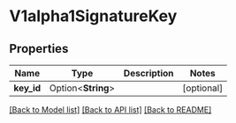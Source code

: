 # V1alpha1SignatureKey

## Properties

Name | Type | Description | Notes
------------ | ------------- | ------------- | -------------
**key_id** | Option<**String**> |  | [optional]

[[Back to Model list]](../README.md#documentation-for-models) [[Back to API list]](../README.md#documentation-for-api-endpoints) [[Back to README]](../README.md)


